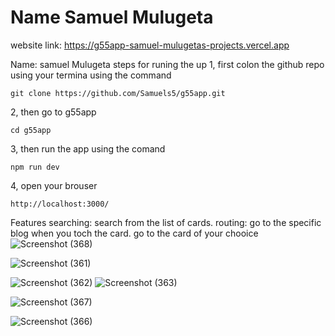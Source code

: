 # Name Samuel Mulugeta
website link: https://g55app-samuel-mulugetas-projects.vercel.app

Name: samuel Mulugeta
 steps for runing the up
1, first colon the github repo using
your termina using the command

`git clone https://github.com/Samuels5/g55app.git`

2, then go to  g55app

`cd g55app`

3, then run the app using the comand

`npm run dev`

4, open your brouser

`http://localhost:3000/`


Features
searching: search from the list of cards.
routing: go to the specific blog when you toch the card.
go to the card of your chooice
![Screenshot (368)](https://github.com/user-attachments/assets/8dba343f-d7c4-4ea2-823d-e648274c133f)

![Screenshot (361)](https://github.com/user-attachments/assets/450465f9-b9f2-4c02-a87d-427b62b51515)

![Screenshot (362)](https://github.com/user-attachments/assets/8405e632-21cb-4baa-ab6c-041c5fe6137c)
![Screenshot (363)](https://github.com/user-attachments/assets/e9b92906-3c1b-479e-9338-50f295620cda)

![Screenshot (367)](https://github.com/user-attachments/assets/c1a7d63d-8194-49af-94ba-7dff42f732bb)

![Screenshot (366)](https://github.com/user-attachments/assets/241f0275-6dfd-44c4-9c17-7274c8f99408)






